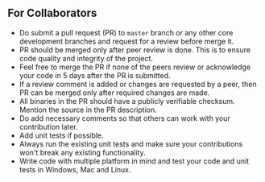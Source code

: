 ## For Collaborators

* Do submit a pull request (PR) to `master` branch or any other core development branches and request for a review before merge it.
* PR should be merged only after peer review is done. This is to ensure code quality and integrity of the project.
* Feel free to merge the PR if none of the peers review or acknowledge your code in 5 days after the PR is submitted.
* If a review comment is added or changes are requested by a peer, then PR can be merged only after required changes are made.
* All binaries in the PR should have a publicly verifiable checksum. Mention the source in the PR description.
* Do add necessary comments so that others can work with your contribution later.
* Add unit tests if possible.
* Always run the existing unit tests and make sure your contributions won't break any existing functionality.
* Write code with multiple platform in mind and test your code and unit tests in Windows, Mac and Linux.